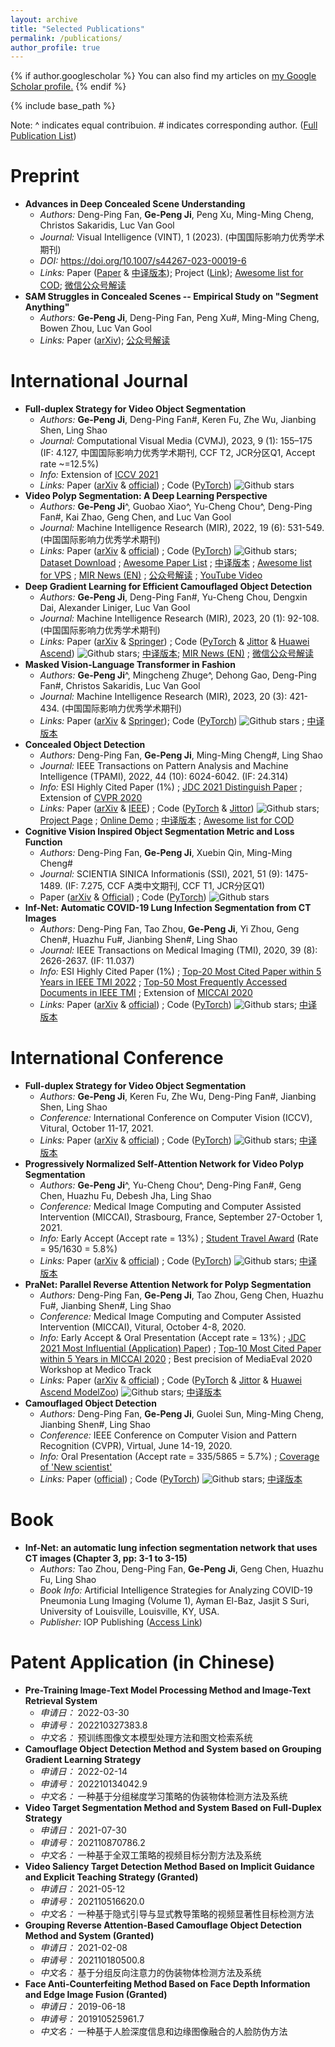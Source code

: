 ```yaml
---
layout: archive
title: "Selected Publications"
permalink: /publications/
author_profile: true
---
```


<!-- https://en.wikibooks.org/wiki/LaTeX/Colors#Adding_the_color_package -->

{% if author.googlescholar %}
  You can also find my articles on <u><a href="{{author.googlescholar}}">my Google Scholar profile</a>.</u>
{% endif %}

{% include base_path %}

Note: ^ indicates equal contribuion. # indicates corresponding author. ([Full Publication List](https://scholar.google.com/citations?user=oaxKYKUAAAAJ&hl=en))

<!-- $\color{Brown}{\texttt{International Journal}}$ -->

Preprint
======
- **Advances in Deep Concealed Scene Understanding**
  - *Authors:* Deng-Ping Fan, **Ge-Peng Ji**, Peng Xu, Ming-Ming Cheng, Christos Sakaridis, Luc Van Gool
  - *Journal:* Visual Intelligence (VINT), 1 (2023). (中国国际影响力优秀学术期刊)
  - *DOI:* https://doi.org/10.1007/s44267-023-00019-6
  - *Links:* Paper ([Paper](https://arxiv.org/abs/2304.11234v2) & [中译版本](https://dengpingfan.github.io/papers/[2023][VI]CSU_Chinese.pdf)); Project ([Link](https://github.com/DengPingFan/CSU)); [Awesome list for COD](https://github.com/GewelsJI/SINet-V2/blob/main/AWESOME_COD_LIST.md); [微信公众号解读](https://mp.weixin.qq.com/s/9_v-A-AoHLY_C-Uze1I6PA)
- **SAM Struggles in Concealed Scenes -- Empirical Study on "Segment Anything"**
  - *Authors:* **Ge-Peng Ji**, Deng-Ping Fan, Peng Xu#, Ming-Ming Cheng, Bowen Zhou, Luc Van Gool
  - *Links:* Paper ([arXiv](https://arxiv.org/abs/2304.06022v3)); [公众号解读](https://mp.weixin.qq.com/s/qYJGdNW3BziShfJalSx1RA)

International Journal
======
- **Full-duplex Strategy for Video Object Segmentation**
  - *Authors:* **Ge-Peng Ji**, Deng-Ping Fan#, Keren Fu, Zhe Wu, Jianbing Shen, Ling Shao
  - *Journal:* Computational Visual Media (CVMJ), 2023, 9 (1): 155–175 (IF: 4.127, 中国国际影响力优秀学术期刊, CCF T2, JCR分区Q1, Accept rate ~=12.5%)
  - *Info:* Extension of [ICCV 2021](https://openaccess.thecvf.com/content/ICCV2021/html/Ji_Full-Duplex_Strategy_for_Video_Object_Segmentation_ICCV_2021_paper.html)
  - *Links:* Paper ([arXiv](https://arxiv.org/abs/2108.03151v3) & [official](https://link.springer.com/article/10.1007/s41095-021-0262-4)) ; Code ([PyTorch](https://github.com/GewelsJI/FSNet)) ![Github stars](https://img.shields.io/github/stars/GewelsJI/FSNet.svg)
- **Video Polyp Segmentation: A Deep Learning Perspective**
  - *Authors:* **Ge-Peng Ji**^, Guobao Xiao^, Yu-Cheng Chou^, Deng-Ping Fan#, Kai Zhao, Geng Chen, and Luc Van Gool
  - *Journal:* Machine Intelligence Research (MIR), 2022, 19 (6): 531-549. (中国国际影响力优秀学术期刊)
  - *Links:* Paper ([arXiv](https://arxiv.org/abs/2203.14291v3) & [official](https://link.springer.com/article/10.1007/s11633-022-1371-y)) ; Code ([PyTorch](https://github.com/GewelsJI/VPS)) ![Github stars](https://img.shields.io/github/stars/GewelsJI/VPS.svg); [Dataset Download](https://github.com/GewelsJI/VPS/blob/main/docs/DATA_PREPARATION.md) ; [Awesome Paper List](https://github.com/GewelsJI/VPS/blob/main/docs/AWESOME_VPS.) ; [中译版本](https://dengpingfan.github.io/papers/[2022][MIR]VPS_Chinese.pdf) ; [Awesome list for VPS](https://github.com/GewelsJI/VPS/blob/main/docs/AWESOME_VPS.md) ; [MIR News (EN)](https://www.mi-research.net/news/MIRNews/4f8a3e44-f2b9-4e8b-9295-e2122c77293f_en.htm) ; [公众号解读](https://mp.weixin.qq.com/s/wp0MdDxJpZzXyrLzbLhP1w) ; [YouTube Video](https://www.youtube.com/watch?v=fbPQvx8CRAI)
- **Deep Gradient Learning for Efficient Camouflaged Object Detection**
  - *Authors:* **Ge-Peng Ji**, Deng-Ping Fan#, Yu-Cheng Chou, Dengxin Dai, Alexander Liniger, Luc Van Gool
  - *Journal:* Machine Intelligence Research (MIR), 2023, 20 (1): 92-108.  (中国国际影响力优秀学术期刊)
  - *Links:* Paper ([arXiv](https://arxiv.org/abs/2205.12853v2) & [Springer](https://link.springer.com/article/10.1007/s11633-022-1365-9)) ; Code ([PyTorch](https://github.com/GewelsJI/DGNet/tree/main/lib_pytorch) & [Jittor](https://github.com/GewelsJI/DGNet/tree/main/lib_jittor) & [Huawei Ascend](https://gitee.com/ascend/mindxsdk-referenceapps/tree/master/contrib/CamouflagedObjectDetection)) ![Github stars](https://img.shields.io/github/stars/GewelsJI/DGNet.svg); [中译版本](https://dengpingfan.github.io/papers/[2022][MIR]DGNet_Chinese.pdf); [MIR News (EN)](https://www.mi-research.net/news/MIRNews/489f278d-e3ea-4457-a55e-cc5f42abd62f_en.htm) ; [微信公众号解读](https://mp.weixin.qq.com/s/uLg9r9--Cb-jlArnw9l51g)
- **Masked Vision-Language Transformer in Fashion**
  - *Authors:* **Ge-Peng Ji**^, Mingcheng Zhuge^, Dehong Gao, Deng-Ping Fan#, Christos Sakaridis, Luc Van Gool
  - *Journal:* Machine Intelligence Research (MIR), 2023, 20 (3): 421-434. (中国国际影响力优秀学术期刊)
  - *Links:* Paper ([arXiv](https://arxiv.org/abs/2210.15110) & [Springer](https://jeffhuang.com/best_paper_awards/)); Code ([PyTorch](https://github.com/GewelsJI/MVLT)) ![Github stars](https://img.shields.io/github/stars/GewelsJI/MVLT.svg) ; [中译版本](https://dengpingfan.github.io/papers/[2022][MIR]MVLT_Chinese.pdf)
- **Concealed Object Detection**
  - *Authors:* Deng-Ping Fan, **Ge-Peng Ji**, Ming-Ming Cheng#, Ling Shao
  - *Journal:* IEEE Transactions on Pattern Analysis and Machine Intelligence (TPAMI), 2022, 44 (10): 6024-6042. (IF: 24.314)
  - *Info:* ESI Highly Cited Paper (1%) ; [JDC 2021 Distinguish Paper](https://dengpingfan.github.io/papers/SINet-V2-Award.pdf) ; Extension of [CVPR 2020](https://openaccess.thecvf.com/content_CVPR_2020/html/Fan_Camouflaged_Object_Detection_CVPR_2020_paper.html)
  - *Links:* Paper ([arXiv](https://arxiv.org/abs/2102.10274v2) & [IEEE](https://ieeexplore.ieee.org/document/9444794)) ; Code ([PyTorch](https://github.com/GewelsJI/SINet-V2) & [Jittor](https://github.com/GewelsJI/SINet-V2/tree/main/jittor_lib)) ![Github stars](https://img.shields.io/github/stars/GewelsJI/SINet-V2.svg); [Project Page](https://dengpingfan.github.io/pages/COD.html) ; [Online Demo](http://mmcheng.net/cod/) ; [中译版本](https://dengpingfan.github.io/papers/[2021][PAMI]SINetV2_Chinese.pdf) ; [Awesome list for COD](https://github.com/GewelsJI/SINet-V2/blob/main/AWESOME_COD_LIST.md)
- **Cognitive Vision Inspired Object Segmentation Metric and Loss Function**
  - *Authors:* Deng-Ping Fan, **Ge-Peng Ji**, Xuebin Qin, Ming-Ming Cheng#
  - *Journal:* SCIENTIA SINICA Informationis (SSI), 2021, 51 (9): 1475-1489. (IF: 7.275, CCF A类中文期刊, CCF T1, JCR分区Q1)
  - Paper ([arXiv](https://dengpingfan.github.io/papers/[2021][SSI]EmeasureEng.pdf) & [Official](https://www.sciengine.com/SSI/doi/10.1360/SSI-2020-0370)) ; Code ([PyTorch](https://github.com/GewelsJI/Hybrid-Eloss/)) ![Github stars](https://img.shields.io/github/stars/GewelsJI/Hybrid-Eloss.svg)
- **Inf-Net: Automatic COVID-19 Lung Infection Segmentation from CT Images**
  - *Authors:* Deng-Ping Fan, Tao Zhou, **Ge-Peng Ji**, Yi Zhou, Geng Chen#, Huazhu Fu#, Jianbing Shen#, Ling Shao
  - *Journal:* IEEE Transactions on Medical Imaging (TMI), 2020, 39 (8): 2626-2637. (IF: 11.037)
  - *Info:* ESI Highly Cited Paper (1%) ; [Top-20 Most Cited Paper within 5 Years in IEEE TMI 2022](https://scholar.google.com/citations?hl=en&view_op=list_hcore&venue=wqLkMlos2DIJ.2022) ; [Top-50 Most Frequently Accessed Documents in IEEE TMI](https://ieeexplore.ieee.org/xpl/topAccessedArticles.jsp?punumber=42) ; Extension of [MICCAI 2020](https://link.springer.com/chapter/10.1007/978-3-030-59725-2_26)
  - *Links:* Paper ([arXiv](https://arxiv.org/abs/2004.14133v4) & [official](https://ieeexplore.ieee.org/document/9098956)) ; Code ([PyTorch](https://github.com/DengPingFan/Inf-Net)) ![Github stars](https://img.shields.io/github/stars/DengPingFan/Inf-Net.svg); [中译版本](https://dengpingfan.github.io/papers/[2020][TMI]InfNet_Chinese.pdf)


<!-- $\color{Brown}{\texttt{International Conference}}$ -->

International Conference
======

- **Full-duplex Strategy for Video Object Segmentation**
  - *Authors:* **Ge-Peng Ji**, Keren Fu, Zhe Wu, Deng-Ping Fan#, Jianbing Shen, Ling Shao
  - *Conference:* International Conference on Computer Vision (ICCV), Vitural, October 11-17, 2021.
  - *Links:* Paper ([arXiv](https://arxiv.org/abs/2108.03151v2) & [official](https://openaccess.thecvf.com/content/ICCV2021/html/Ji_Full-Duplex_Strategy_for_Video_Object_Segmentation_ICCV_2021_paper.html)) ; Code ([PyTorch](https://github.com/GewelsJI/FSNet)) ![Github stars](https://img.shields.io/github/stars/GewelsJI/FSNet.svg); [中译版本](https://dengpingfan.github.io/papers/[2021][ICCV]VSOD_FSNet_Chinese.pdf)
- **Progressively Normalized Self-Attention Network for Video Polyp Segmentation**
  - *Authors:* **Ge-Peng Ji**^, Yu-Cheng Chou^, Deng-Ping Fan#, Geng Chen, Huazhu Fu, Debesh Jha, Ling Shao
  - *Conference:* Medical Image Computing and Computer Assisted Intervention (MICCAI), Strasbourg, France, September 27-October 1, 2021.
  - *Info:* Early Accept (Accept rate = 13%) ; [Student Travel Award](https://miccai2021.org/en/MICCAI-2021-TRAVEL-AWARDS.html) (Rate = 95/1630 = 5.8%)
  - *Links:* Paper ([arXiv](https://arxiv.org/abs/2105.08468v2) & [official](https://link.springer.com/chapter/10.1007/978-3-030-87193-2_14)) ; Code ([PyTorch](https://github.com/GewelsJI/PNS-Net)) ![Github stars](https://img.shields.io/github/stars/GewelsJI/PNS-Net.svg); [中译版本](https://dengpingfan.github.io/papers/[2021][MICCAI]PNSNet_Chinese.pdf)
- **PraNet: Parallel Reverse Attention Network for Polyp Segmentation**
  - *Authors:* Deng-Ping Fan, **Ge-Peng Ji**, Tao Zhou, Geng Chen, Huazhu Fu#, Jianbing Shen#, Ling Shao
  - *Conference:* Medical Image Computing and Computer Assisted Intervention (MICCAI), Vitural, October 4-8, 2020. 
  - *Info:* Early Accept & Oral Presentation (Accept rate = 13%) ; [JDC 2021 Most Influential (Application) Paper](https://dengpingfan.github.io/papers/PraNet-Award.pdf)) ; [Top-10 Most Cited Paper within 5 Years in MICCAI 2020](https://scholar.google.com/citations?hl=zh-CN&view_op=list_hcore&venue=QLpioUFGyGMJ.2022) ; Best precision of MediaEval 2020 Workshop at Medico Track
  - *Links:* Paper ([arXiv](https://arxiv.org/abs/2006.11392v4) & [official](https://link.springer.com/chapter/10.1007/978-3-030-59725-2_26)) ; Code ([PyTorch](https://github.com/DengPingFan/PraNet) & [Jittor](https://github.com/DengPingFan/PraNet/tree/master/jittor) & [Huawei Ascend ModelZoo](https://gitee.com/ascend/ModelZoo-PyTorch/tree/master/PyTorch/contrib/cv/semantic_segmentation/PraNet)) ![Github stars](https://img.shields.io/github/stars/DengPingFan/PraNet.svg); [中译版本](https://dengpingfan.github.io/papers/[2020][MICCAI]PraNet_Chinese.pdf)
- **Camouflaged Object Detection**
  - *Authors:* Deng-Ping Fan, **Ge-Peng Ji**, Guolei Sun, Ming-Ming Cheng, Jianbing Shen#, Ling Shao
  - *Conference:* IEEE Conference on Computer Vision and Pattern Recognition (CVPR), Virtual, June 14-19, 2020.
  - *Info:* Oral Presentation (Accept rate = 335/5865 = 5.7%) ; [Coverage of 'New scientist'](https://dengpingfan.github.io/papers/%E3%80%8ANew%20Scientist%E3%80%8BCoverage.pdf)
  - *Links:* Paper ([official](https://openaccess.thecvf.com/content_CVPR_2020/html/Fan_Camouflaged_Object_Detection_CVPR_2020_paper.html)) ; Code ([PyTorch](https://github.com/DengPingFan/SINet/)) ![Github stars](https://img.shields.io/github/stars/DengPingFan/SINet.svg); [中译版本](https://dengpingfan.github.io/papers/[2020][CVPR]COD_Chinese.pdf)


<!-- $\color{Brown}{\texttt{Books}}$ -->

Book
======
- **Inf-Net: an automatic lung infection segmentation network that uses CT images (Chapter 3, pp: 3-1 to 3-15)**
  - *Authors:* Tao Zhou, Deng-Ping Fan, **Ge-Peng Ji**, Geng Chen, Huazhu Fu, Ling Shao
  - *Book Info:* Artificial Intelligence Strategies for Analyzing COVID-19 Pneumonia Lung Imaging (Volume 1), Ayman El-Baz, Jasjit S Suri, University of Louisville, Louisville, KY, USA.
  - *Publisher:* IOP Publishing ([Access Link](https://iopscience.iop.org/book/edit/978-0-7503-3795-3))


<!-- $\color{Brown}{\texttt{Patent Application (in Chinese)}}$ -->

Patent Application (in Chinese)
======
- **Pre-Training Image-Text Model Processing Method and Image-Text Retrieval System**
  - *申请日：* 2022-03-30
  - *申请号：* 202210327383.8 
  - *中文名：* 预训练图像文本模型处理方法和图文检索系统
- **Camouflage Object Detection Method and System based on Grouping Gradient Learning Strategy**
  - *申请日：* 2022-02-14
  - *申请号：* 202210134042.9
  - *中文名：* 一种基于分组梯度学习策略的伪装物体检测方法及系统
- **Video Target Segmentation Method and System Based on Full-Duplex Strategy**
  - *申请日：* 2021-07-30
  - *申请号：* 202110870786.2
  - *中文名：* 一种基于全双工策略的视频目标分割方法及系统
- **Video Saliency Target Detection Method Based on Implicit Guidance and Explicit Teaching Strategy (Granted)**
  - *申请日：* 2021-05-12
  - *申请号：* 202110516620.0
  - *中文名：* 一种基于隐式引导与显式教导策略的视频显著性目标检测方法
- **Grouping Reverse Attention-Based Camouflage Object Detection Method and System (Granted)**
  - *申请日：* 2021-02-08
  - *申请号：* 202110180500.8
  - *中文名：* 基于分组反向注意力的伪装物体检测方法及系统
- **Face Anti-Counterfeiting Method Based on Face Depth Information and Edge Image Fusion (Granted)**
  - *申请日：* 2019-06-18
  - *申请号：* 201910525961.7
  - *中文名：* 一种基于人脸深度信息和边缘图像融合的人脸防伪方法